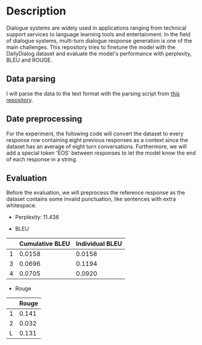 
# Description
Dialogue systems are widely used in applications ranging from technical support services to language learning tools and entertainment. In the field of dialogue systems, multi-turn dialogue response generation is one of the main challenges. This repository tries to finetune the model with the DailyDialog dataset and evaluate the model's performance with perplexity, BLEU and ROUGE. 

## Data parsing
I will parse the data to the text format with the parsing script from [this repository](https://github.com/Sanghoon94/DailyDialogue-Parser).

## Date preprocessing 
For the experiment, the following code will convert the dataset to every response row containing eight previous responses as a context since the dataset has an average of eight turn conversations. Furthermore, we will add a special token 'EOS' between responses to let the model know the end of each response in a string.

## Evaluation
Before the evaluation, we will preprocess the reference response as the dataset contains some invalid punctuation, like sentences with extra whitespace. 

- Perplexity:  11.436

- BLEU

|   | Cumulative BLEU | Individual BLEU |
|---|-----------------|-----------------|
| 1 | 0.0158          | 0.0158          |
| 3 | 0.0696          | 0.1194          |
| 4 | 0.0705          | 0.0920          |

- Rouge

|   | Rouge |
|---|-------|
| 1 | 0.141 |
| 2 | 0.032 |
| L | 0.131 |
